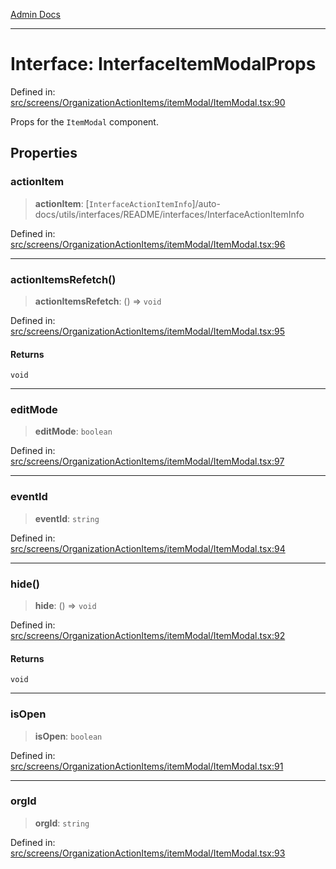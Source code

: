 [Admin Docs](/)

***

# Interface: InterfaceItemModalProps

Defined in: [src/screens/OrganizationActionItems/itemModal/ItemModal.tsx:90](https://github.com/PalisadoesFoundation/talawa-admin/blob/main/src/screens/OrganizationActionItems/itemModal/ItemModal.tsx#L90)

Props for the `ItemModal` component.

## Properties

### actionItem

> **actionItem**: [`InterfaceActionItemInfo`]/auto-docs/utils/interfaces/README/interfaces/InterfaceActionItemInfo

Defined in: [src/screens/OrganizationActionItems/itemModal/ItemModal.tsx:96](https://github.com/PalisadoesFoundation/talawa-admin/blob/main/src/screens/OrganizationActionItems/itemModal/ItemModal.tsx#L96)

***

### actionItemsRefetch()

> **actionItemsRefetch**: () => `void`

Defined in: [src/screens/OrganizationActionItems/itemModal/ItemModal.tsx:95](https://github.com/PalisadoesFoundation/talawa-admin/blob/main/src/screens/OrganizationActionItems/itemModal/ItemModal.tsx#L95)

#### Returns

`void`

***

### editMode

> **editMode**: `boolean`

Defined in: [src/screens/OrganizationActionItems/itemModal/ItemModal.tsx:97](https://github.com/PalisadoesFoundation/talawa-admin/blob/main/src/screens/OrganizationActionItems/itemModal/ItemModal.tsx#L97)

***

### eventId

> **eventId**: `string`

Defined in: [src/screens/OrganizationActionItems/itemModal/ItemModal.tsx:94](https://github.com/PalisadoesFoundation/talawa-admin/blob/main/src/screens/OrganizationActionItems/itemModal/ItemModal.tsx#L94)

***

### hide()

> **hide**: () => `void`

Defined in: [src/screens/OrganizationActionItems/itemModal/ItemModal.tsx:92](https://github.com/PalisadoesFoundation/talawa-admin/blob/main/src/screens/OrganizationActionItems/itemModal/ItemModal.tsx#L92)

#### Returns

`void`

***

### isOpen

> **isOpen**: `boolean`

Defined in: [src/screens/OrganizationActionItems/itemModal/ItemModal.tsx:91](https://github.com/PalisadoesFoundation/talawa-admin/blob/main/src/screens/OrganizationActionItems/itemModal/ItemModal.tsx#L91)

***

### orgId

> **orgId**: `string`

Defined in: [src/screens/OrganizationActionItems/itemModal/ItemModal.tsx:93](https://github.com/PalisadoesFoundation/talawa-admin/blob/main/src/screens/OrganizationActionItems/itemModal/ItemModal.tsx#L93)
